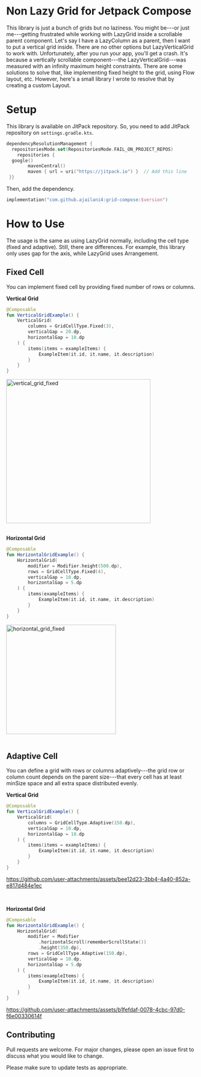# Non Lazy Grid for Jetpack Compose

This library is just a bunch of grids but no laziness. You might be---or just me---getting frustrated while working with LazyGrid inside a scrollable parent component. Let's say I have a LazyColumn as a parent, then I want to put a vertical grid inside. There are no other options but LazyVerticalGrid to work with. Unfortunately, after you run your app, you'll get a crash. It's because a vertically scrollable component---the LazyVerticalGrid---was measured with an infinity maximum height constraints. There are some solutions to solve that, like implementing fixed height to the grid, using Flow layout, etc. However, here's a small library I wrote to resolve that by creating a custom Layout.

# Setup
This library is available on JitPack repository. So, you need to add JitPack repository on `settings.gradle.kts`.
```kotlin
dependencyResolutionManagement {  
  repositoriesMode.set(RepositoriesMode.FAIL_ON_PROJECT_REPOS)  
    repositories {  
  google()  
        mavenCentral()  
        maven { url = uri("https://jitpack.io") }  // Add this line
 }}
```
Then, add the dependency.
```kotlin
implementation("com.github.ajailani4:grid-compose:$version")
```

# How to Use
The usage is the same as using LazyGrid normally, including the cell type (fixed and adaptive). Still, there are differences. For example, this library only uses gap for the axis, while LazyGrid uses Arrangement.

## Fixed Cell
You can implement fixed cell by providing fixed number of rows or columns.

**Vertical Grid**
```kotlin
@Composable  
fun VerticalGridExample() {
	VerticalGrid(  
	    columns = GridCellType.Fixed(3),  
	    verticalGap = 20.dp,  
	    horizontalGap = 10.dp  
	) {
		items(items = exampleItems) {
			ExampleItem(it.id, it.name, it.description)
		}
	}
}
```
<img width="383" alt="vertical_grid_fixed" src="https://github.com/user-attachments/assets/452e0b56-2464-4001-91b9-26bea8d3d57f" /><br><br>

**Horizontal Grid**
```kotlin
@Composable  
fun HorizontalGridExample() {
	HorizontalGrid(  
	    modifier = Modifier.height(500.dp),  
	    rows = GridCellType.Fixed(4),  
	    verticalGap = 10.dp,  
	    horizontalGap = 5.dp  
	) { 
		items(exampleItems) {  
			ExampleItem(it.id, it.name, it.description)  
		}
	}
}
```
<img width="291" alt="horizontal_grid_fixed" src="https://github.com/user-attachments/assets/bd2f0dbc-9933-446c-9114-c165461cc349" /><br><br>

## Adaptive Cell
You can define a grid with rows or columns adaptively---the grid row or column count depends on the parent size---that every cell has at least minSize space and all extra space distributed evenly.

**Vertical Grid**
```kotlin
@Composable  
fun VerticalGridExample() {
	VerticalGrid(  
	    columns = GridCellType.Adaptive(150.dp),  
	    verticalGap = 10.dp,  
	    horizontalGap = 10.dp  
	) {  
		items(items = exampleItems) {  
			ExampleItem(it.id, it.name, it.description)  
		}  
	}
}
```
https://github.com/user-attachments/assets/bee12d23-3bb4-4a40-852a-e817d484e1ec

<br>

**Horizontal Grid**
```kotlin
@Composable  
fun HorizontalGridExample() {
	HorizontalGrid(  
	    modifier = Modifier  
	        .horizontalScroll(rememberScrollState())  
	        .height(350.dp),  
	    rows = GridCellType.Adaptive(150.dp),  
	    verticalGap = 10.dp,  
	    horizontalGap = 5.dp  
	) {  
		items(exampleItems) {  
			ExampleItem(it.id, it.name, it.description)  
		}  
	}
}
```
https://github.com/user-attachments/assets/b1fefdaf-0078-4cbc-97d0-f6e00330614f

## Contributing
Pull requests are welcome. For major changes, please open an issue first to discuss what you would like to change.

Please make sure to update tests as appropriate.
